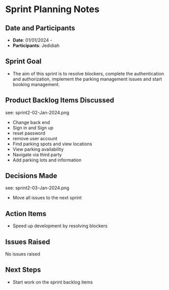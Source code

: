 # Sprint Planning Notes

## Date and Participants

- **Date**: 01/01/2024 -
- **Participants**: Jedidiah

## Sprint Goal

- The aim of this sprint is to resolve blockers, complete the authentication and authorization, implement the parking management issues and start booking management.

## Product Backlog Items Discussed

see: sprint2-02-Jan-2024.png

- Change back end
- Sign in and Sign up
- reset password
- remove user account
- Find parking spots and view locations
- View parking availability
- Navigate via third party
- Add parking lots and information

## Decisions Made

see: sprint2-03-Jan-2024.png

- Move all issues to the next sprint
<!-- - Any decisions that were made during the meeting. This could include which backlog items to include in the sprint, any changes to the team's process, etc. -->

## Action Items

- Speed up development by resolving blockers

## Issues Raised

<!-- - Any issues or concerns that were raised during the meeting. Include how (or if) they were resolved, or what the next steps are for addressing them like involving supervisor. -->

No issues raised

## Next Steps

<!-- plans to do next, such as start work on the sprint backlog items, hold a follow-up meeting, etc. -->

- Start work on the sprint backlog items
